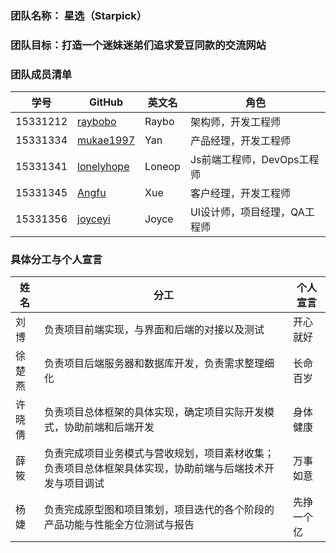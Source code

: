 ### 团队名称： 星选（Starpick）
### 团队目标：打造一个迷妹迷弟们追求爱豆同款的交流网站
### 团队成员清单
|学号|GitHub|英文名|角色|
|---|----|----|----|
|15331212|[raybobo](https://github.com/raybobo)|Raybo|架构师，开发工程师|
|15331334|[mukae1997](https://github.com/mukae1997)|Yan|产品经理，开发工程师|
|15331341|[lonelyhope](https://github.com/lonelyhope)|Loneop|Js前端工程师，DevOps工程师|
|15331345|[Angfu](https://github.com/Xuex1997)|Xue|客户经理，开发工程师|
|15331356|[joyceyi](https://github.com/joyceyj)|Joyce|UI设计师，项目经理，QA工程师|
### 具体分工与个人宣言
|姓名|分工|个人宣言|
|---|----|---|
|刘博|负责项目前端实现，与界面和后端的对接以及测试|开心就好|
|徐楚燕|负责项目后端服务器和数据库开发，负责需求整理细化|长命百岁|
|许晓倩|负责项目总体框架的具体实现，确定项目实际开发模式，协助前端和后端开发|身体健康|
|薛筱|负责完成项目业务模式与营收规划，项目素材收集；负责项目总体框架具体实现，协助前端与后端技术开发与项目调试|万事如意|
|杨婕|负责完成原型图和项目策划，项目迭代的各个阶段的产品功能与性能全方位测试与报告|先挣一个亿| 
